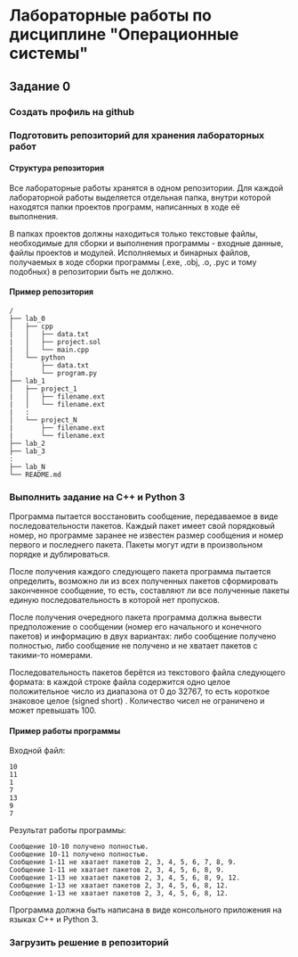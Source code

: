 # Лабораторные работы по дисциплине "Операционные системы"

## Задание 0

### Создать профиль на github

### Подготовить репозиторий для хранения лабораторных работ

#### Структура репозитория

Все лабораторные работы хранятся в одном репозитории. Для каждой лабораторной работы выделяется отдельная папка, внутри которой находятся папки проектов программ, написанных в ходе её выполнения.

В папках проектов должны находиться только текстовые файлы, необходимые для сборки и выполнения программы - входные данные, файлы проектов и модулей. Исполняемых и бинарных файлов, получаемых в ходе сборки программы (.exe, .obj, .o, .pyc и тому подобных) в репозитории быть не должно.

#### Пример репозитория
```
/
├── lab_0
│   ├── cpp
|   │   ├── data.txt
|   │   ├── project.sol
|   │   └── main.cpp
│   └── python
|       ├── data.txt
|       └── program.py
├── lab_1
│   ├── project_1
|   │   ├── filename.ext
|   │   └── filename.ext
|   :
│   └── project_N
|       ├── filename.ext
|       └── filename.ext
├── lab_2
├── lab_3
:
├── lab_N
└── README.md
```

### Выполнить задание на C++ и Python 3

Программа пытается восстановить сообщение, передаваемое в виде последовательности пакетов.
Каждый пакет имеет свой порядковый номер, но программе заранее не известен размер сообщения и номер первого и последнего пакета.
Пакеты могут идти в произвольном порядке и дублироваться.

После получения каждого следующего пакета программа пытается определить, возможно ли из всех полученных пакетов сформировать законченное сообщение, то есть, составляют ли все полученные пакеты единую последовательность в которой нет пропусков.

После получения очередного пакета программа должна вывести предположение о сообщении (номер его начального и конечного пакетов) и информацию в двух вариантах: либо сообщение получено полностью, либо сообщение не получено и не хватает пакетов с такими-то номерами.

Последовательность пакетов берётся из текстового файла следующего формата: в каждой строке файла содержится одно целое положительное число из диапазона от 0 до 32767, то есть короткое знаковое целое (signed short) .
Количество чисел не ограничено и может превышать 100.

#### Пример работы программы

Входной файл:
```
10
11
1
7
13
9
7
```

Результат работы программы:
```
Сообщение 10-10 получено полностью.
Сообщение 10-11 получено полностью.
Сообщение 1-11 не хватает пакетов 2, 3, 4, 5, 6, 7, 8, 9.
Сообщение 1-11 не хватает пакетов 2, 3, 4, 5, 6, 8, 9.
Сообщение 1-13 не хватает пакетов 2, 3, 4, 5, 6, 8, 9, 12.
Сообщение 1-13 не хватает пакетов 2, 3, 4, 5, 6, 8, 12.
Сообщение 1-13 не хватает пакетов 2, 3, 4, 5, 6, 8, 12.
```

Программа должна быть написана в виде консольного приложения на языках C++ и Python 3.

### Загрузить решение в репозиторий
